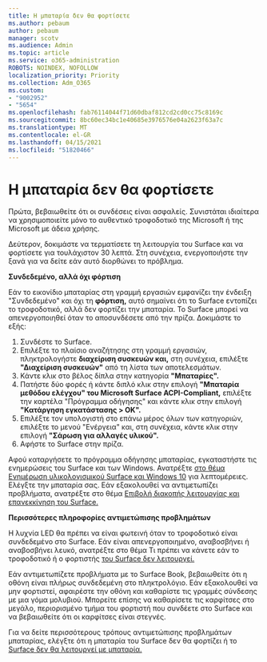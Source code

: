 ```yaml
---
title: Η μπαταρία δεν θα φορτίσετε
ms.author: pebaum
author: pebaum
manager: scotv
ms.audience: Admin
ms.topic: article
ms.service: o365-administration
ROBOTS: NOINDEX, NOFOLLOW
localization_priority: Priority
ms.collection: Adm_O365
ms.custom:
- "9002952"
- "5654"
ms.openlocfilehash: fab76114044f71d60dbaf812cd2cd0cc75c8169c
ms.sourcegitcommit: 8bc60ec34bc1e40685e3976576e04a2623f63a7c
ms.translationtype: MT
ms.contentlocale: el-GR
ms.lasthandoff: 04/15/2021
ms.locfileid: "51820466"
---
```

# <a name="battery-wont-charge"></a>Η μπαταρία δεν θα φορτίσετε

Πρώτα, βεβαιωθείτε ότι οι συνδέσεις είναι ασφαλείς. Συνιστάται ιδιαίτερα να χρησιμοποιείτε μόνο το αυθεντικό τροφοδοτικό της Microsoft ή της Microsoft με άδεια χρήσης.

Δεύτερον, δοκιμάστε να τερματίσετε τη λειτουργία του Surface και να φορτίσετε για τουλάχιστον 30 λεπτά. Στη συνέχεια, ενεργοποιήστε την ξανά για να δείτε εάν αυτό διορθώνει το πρόβλημα.

**Συνδεδεμένο, αλλά όχι φόρτιση**

Εάν το εικονίδιο μπαταρίας στη γραμμή εργασιών εμφανίζει την ένδειξη "Συνδεδεμένο" και όχι τη **φόρτιση,** αυτό σημαίνει ότι το Surface εντοπίζει το τροφοδοτικό, αλλά δεν φορτίζει την μπαταρία. Το Surface μπορεί να απενεργοποιηθεί όταν το αποσυνδέσετε από την πρίζα. Δοκιμάστε το εξής:

1. Συνδέστε το Surface.
2. Επιλέξτε το πλαίσιο αναζήτησης στη γραμμή εργασιών, πληκτρολογήστε **διαχείριση συσκευών και,** στη συνέχεια, επιλέξτε **"Διαχείριση συσκευών"** από τη λίστα των αποτελεσμάτων.
3. Κάντε κλικ στο βέλος δίπλα στην κατηγορία **"Μπαταρίες".**
4. Πατήστε δύο φορές ή κάντε διπλό κλικ στην επιλογή  **"Μπαταρία μεθόδου ελέγχου" του Microsoft Surface ACPI-Compliant,** επιλέξτε την καρτέλα "Πρόγραμμα οδήγησης" και κάντε κλικ στην επιλογή **"Κατάργηση εγκατάστασης > OK".**
5. Επιλέξτε τον υπολογιστή στο επάνω μέρος όλων  των κατηγοριών, επιλέξτε το μενού "Ενέργεια" και, στη συνέχεια, κάντε κλικ στην επιλογή **"Σάρωση για αλλαγές υλικού".**
6. Αφήστε το Surface στην πρίζα.

Αφού καταργήσετε το πρόγραμμα οδήγησης μπαταρίας, εγκαταστήστε τις ενημερώσεις του Surface και των Windows. Ανατρέξτε [στο θέμα Ενημέρωση υλικολογισμικού Surface και Windows 10](https://support.microsoft.com/help/4023505) για λεπτομέρειες. Ελέγξτε την μπαταρία σας. Εάν εξακολουθεί να αντιμετωπίζει προβλήματα, ανατρέξτε στο θέμα [Επιβολή διακοπής λειτουργίας και επανεκκίνηση του Surface.](https://support.microsoft.com/help/4036280/surface-force-a-shut-down-and-restart-your-surface)

**Περισσότερες πληροφορίες αντιμετώπισης προβλημάτων**

Η λυχνία LED θα πρέπει να είναι φωτεινή όταν το τροφοδοτικό είναι συνδεδεμένο στο Surface. Εάν είναι απενεργοποιημένο, αναβοσβήνει ή αναβοσβήνει λευκό, ανατρέξτε στο θέμα Τι πρέπει να κάνετε εάν το τροφοδοτικό ή ο φορτιστής [του Surface δεν λειτουργεί.](https://support.microsoft.com/help/4484763/surface-fix-issues-with-your-power-supply) 

Εάν αντιμετωπίζετε προβλήματα με το Surface Book, βεβαιωθείτε ότι η οθόνη είναι πλήρως συνδεδεμένη στο πληκτρολόγιο. Εάν εξακολουθεί να μην φορτιστεί, αφαιρέστε την οθόνη και καθαρίστε τις γραμμές σύνδεσης με μια γόμα μολυβιού. Μπορείτε επίσης να καθαρίσετε τις καρφίτσες στο μεγάλο, περιορισμένο τμήμα του φορτιστή που συνδέετε στο Surface και να βεβαιωθείτε ότι οι καρφίτσες είναι στεγνές.

Για να δείτε περισσότερους τρόπους αντιμετώπισης προβλημάτων μπαταρίας, ελέγξτε ότι η μπαταρία του Surface δεν θα φορτίζει ή το [Surface δεν θα λειτουργεί με μπαταρία.](https://support.microsoft.com/help/4023536/surface-surface-battery-wont-charge)
